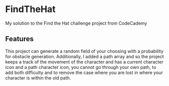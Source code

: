 # FindTheHat

My solution to the Find the Hat challenge project from CodeCademy

## Features
This project can generate a random field of your choosing with a probability for obstacle generation. Additionally, I added a path array and so the project keeps a track of the movement of the character and has a current character icon and a path character icon, you cannot go through your own path, to add both difficulty and to remove the case where you are lost in where your character is within the old path.
